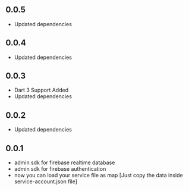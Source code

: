 ## 0.0.5

- Updated dependencies

## 0.0.4

- Updated dependencies

## 0.0.3

- Dart 3 Support Added
- Updated dependencies

## 0.0.2

- Updated dependencies

## 0.0.1

- admin sdk for firebase realtime database
- admin sdk for firebase authentication
- now you can load your service file as map [Just copy the data inside service-account.json file]
